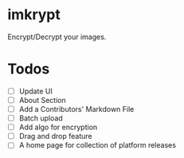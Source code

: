 # imkrypt
Encrypt/Decrypt your images.

# Todos
- [ ] Update UI
- [ ] About Section
- [ ] Add a Contributors' Markdown File
- [ ] Batch upload
- [ ] Add algo for encryption
- [ ] Drag and drop feature
- [ ] A home page for collection of platform releases
